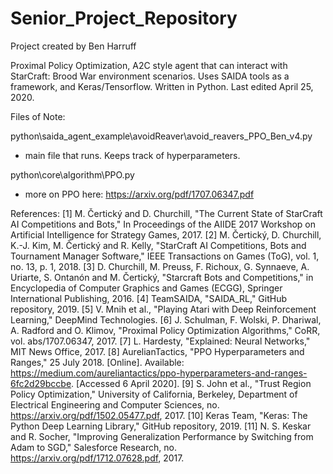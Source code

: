 # Senior_Project_Repository
Project created by Ben Harruff

Proximal Policy Optimization, A2C style agent that can interact with StarCraft: Brood War environment scenarios. 
Uses SAIDA tools as a framework, and Keras/Tensorflow. 
Written in Python. 
Last edited April 25, 2020. 
 
Files of Note:
 
python\saida_agent_example\avoidReaver\avoid_reavers_PPO_Ben_v4.py
- main file that runs. Keeps track of hyperparameters.
 
python\core\algorithm\PPO.py
- more on PPO here: https://arxiv.org/pdf/1707.06347.pdf

References:
[1] 	M. Čertický and D. Churchill, "The Current State of StarCraft AI Competitions and Bots," In Proceedings of the AIIDE 2017 Workshop on Artificial Intelligence for Strategy Games, 2017. 
[2] 	M. Čertický, D. Churchill, K.-J. Kim, M. Čertický and R. Kelly, "StarCraft AI Competitions, Bots and Tournament Manager Software," IEEE Transactions on Games (ToG), vol. 1, no. 13, p. 1, 2018. 
[3] 	D. Churchill, M. Preuss, F. Richoux, G. Synnaeve, A. Uriarte, S. Ontanón and M. Čertický, "Starcraft Bots and Competitions," in Encyclopedia of Computer Graphics and Games (ECGG), Springer International Publishing, 2016. 
[4] 	TeamSAIDA, "SAIDA_RL," GitHub repository, 2019.
[5] 	V. Mnih et al., "Playing Atari with Deep Reinforcement Learning," DeepMind Technologies. 
[6] 	J. Schulman, F. Wolski, P. Dhariwal, A. Radford and O. Klimov, "Proximal Policy Optimization Algorithms," CoRR, vol. abs/1707.06347, 2017. 
[7] 	L. Hardesty, "Explained: Neural Networks," MIT News Office, 2017. 
[8] 	AurelianTactics, "PPO Hyperparameters and Ranges," 25 July 2018. [Online]. Available: https://medium.com/aureliantactics/ppo-hyperparameters-and-ranges-6fc2d29bccbe. [Accessed 6 April 2020].
[9] 	S. John et al., "Trust Region Policy Optimization," University of California, Berkeley, Department of Electrical Engineering and Computer Sciences, no. https://arxiv.org/pdf/1502.05477.pdf, 2017. 
[10] 	Keras Team, "Keras: The Python Deep Learning Library," GitHub repository, 2019. 
[11] 	N. S. Keskar and R. Socher, "Improving Generalization Performance by Switching from Adam to SGD," Salesforce Research, no. https://arxiv.org/pdf/1712.07628.pdf, 2017. 

